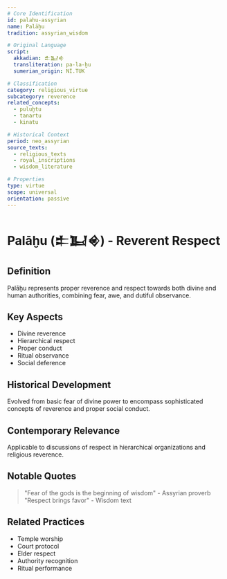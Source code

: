 ```yaml
---
# Core Identification
id: palahu-assyrian
name: Palāḫu
tradition: assyrian_wisdom

# Original Language
script:
  akkadian: 𒉺𒆏𒄴
  transliteration: pa-la-ḫu
  sumerian_origin: NÍ.TUK

# Classification
category: religious_virtue
subcategory: reverence
related_concepts:
  - puluḫtu
  - tanartu
  - kinatu

# Historical Context
period: neo_assyrian
source_texts:
  - religious_texts
  - royal_inscriptions
  - wisdom_literature

# Properties
type: virtue
scope: universal
orientation: passive
---
```


# Palāḫu (𒉺𒆏𒄴) - Reverent Respect

## Definition
Palāḫu represents proper reverence and respect towards both divine and human authorities, combining fear, awe, and dutiful observance.

## Key Aspects
- Divine reverence
- Hierarchical respect
- Proper conduct
- Ritual observance
- Social deference

## Historical Development
Evolved from basic fear of divine power to encompass sophisticated concepts of reverence and proper social conduct.

## Contemporary Relevance
Applicable to discussions of respect in hierarchical organizations and religious reverence.

## Notable Quotes
> "Fear of the gods is the beginning of wisdom" - Assyrian proverb
> "Respect brings favor" - Wisdom text

## Related Practices
- Temple worship
- Court protocol
- Elder respect
- Authority recognition
- Ritual performance